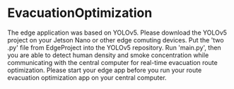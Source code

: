 # EvacuationOptimization
The edge application was based on YOLOv5. Please download the YOLOv5 project on your Jetson Nano or other edge comuting devices. 
Put the 'two .py' file from EdgeProject into the YOLOv5 repository. Run 'main.py', then you are able to detect human density and smoke concentration while communicating with the central computer for real-time evacuation route optimization.
Please start your edge app before you run your route evacuation optimization app on your central computer.
